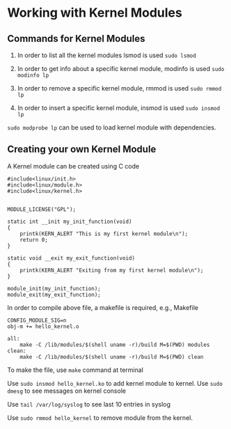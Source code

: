 # Working with Kernel Modules

## Commands for Kernel Modules

1. In order to list all the kernel modules lsmod is used
	`sudo lsmod`

2. In order to get info about a specific kernel module, modinfo is used
	`sudo modinfo lp`

3. In order to remove a specific kernel module, rmmod is used
	`sudo rmmod lp`

4. In order to insert a specific kernel module, insmod is used
	`sudo insmod lp`

`sudo modprobe lp` can be used to load kernel module with dependencies.

## Creating your own Kernel Module

A Kernel module can be created using C code
```
#include<linux/init.h>
#include<linux/module.h>
#include<linux/kernel.h>


MODULE_LICENSE("GPL");

static int __init my_init_function(void) 
{ 
	printk(KERN_ALERT "This is my first kernel module\n");
	return 0;
} 
 
static void __exit my_exit_function(void) 
{ 
    printk(KERN_ALERT "Exiting from my first kernel module\n");
} 

module_init(my_init_function);
module_exit(my_exit_function);
```

In order to compile above file, a makefile is required, e.g., Makefile
```
CONFIG_MODULE_SIG=n
obj-m += hello_kernel.o

all:
	make -C /lib/modules/$(shell uname -r)/build M=$(PWD) modules
clean:
	make -C /lib/modules/$(shell uname -r)/build M=$(PWD) clean
```
To make the file, use `make` command at terminal

Use `sudo insmod hello_kernel.ko` to add kernel module to kernel. Use `sudo dmesg` to see messages on kernel console

Use `tail /var/log/syslog` to see last 10 entries in syslog

Use `sudo rmmod hello_kernel` to remove module from the kernel.
